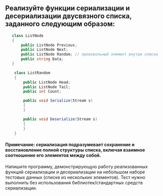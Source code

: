 ## Реализуйте функции сериализации и десериализации двусвязного списка, заданного следующим образом:
 ```c#   
    class ListNode
    {
        public ListNode Previous;
        public ListNode Next;
        public ListNode Random; // произвольный элемент внутри списка
        public string Data;
    }
```

```c#
    class ListRandom
    {
        public ListNode Head;
        public ListNode Tail;
        public int Count;

        public void Serialize(Stream s)
        {
        }

        public void Deserialize(Stream s)
        {
        }
    }
```

#### Примечание: сериализация подразумевает сохранение и восстановление полной структуры списка, включая взаимное соотношение его элементов между собой. 
Напишите программу, демонстрирующую работу реализованных функций сериализации и десериализации на небольшом наборе тестовых данных (списке из нескольких элементов). 
Тест нужно выполнить без использования библиотек/стандартных средств сериализации.


